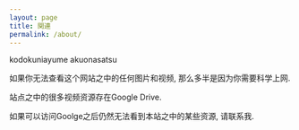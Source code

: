 ```yaml
---
layout: page
title: 関連
permalink: /about/
---
```


kodokuniayume akuonasatsu


如果你无法查看这个网站之中的任何图片和视频, 那么多半是因为你需要科学上网. 

站点之中的很多视频资源存在Google Drive. 


如果可以访问Goolge之后仍然无法看到本站之中的某些资源, 请联系我. 